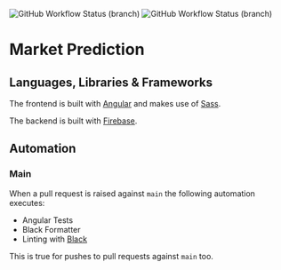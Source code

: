 ![GitHub Workflow Status (branch)](https://img.shields.io/github/workflow/status/KAHLYM/market-prediction/Angular%20Tests/main?label=Angular%20Tests&logo=Angular&style=for-the-badge)
![GitHub Workflow Status (branch)](https://img.shields.io/github/workflow/status/KAHLYM/market-prediction/Black%20Python%20Formatter/main?label=Black%20Linting&logo=Python&style=for-the-badge)

# Market Prediction

## Languages, Libraries & Frameworks

The frontend is built with [Angular](https://angular.io/) and makes use of [Sass](https://sass-lang.com/).

The backend is built with [Firebase](https://firebase.google.com/).

## Automation

### Main

When a pull request is raised against `main` the following automation executes:
* Angular Tests
* Black Formatter
* Linting with [Black](https://github.com/psf/black)
  
This is true for pushes to pull requests against `main` too.
